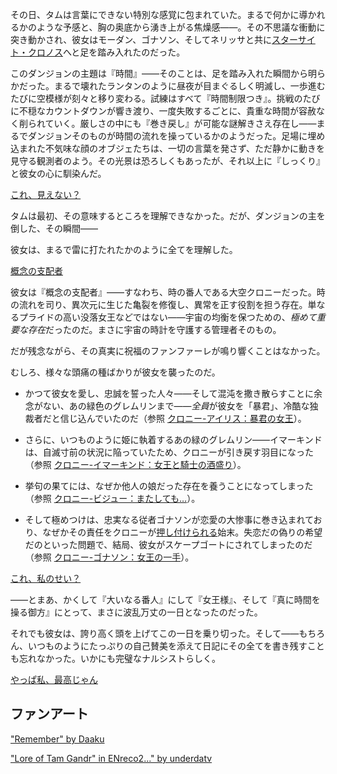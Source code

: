 <!-- title: タム・ガンドル -->
<!-- status: 生存 -->

その日、タムは言葉にできない特別な感覚に包まれていた。まるで何かに導かれるかのような予感と、胸の奥底から湧き上がる焦燥感――。その不思議な衝動に突き動かされ、彼女はモーダン、ゴナソン、そしてネリッサと共に[スターサイト・クロノス](https://www.youtube.com/live/YVyeKQ-6Ka8?si=eMc-IJaSIceRJmM9&t=685)へと足を踏み入れたのだった。

このダンジョンの主題は『時間』――そのことは、足を踏み入れた瞬間から明らかだった。まるで壊れたランタンのように昼夜が目まぐるしく明滅し、一歩進むたびに空模様が刻々と移り変わる。試練はすべて『時間制限つき』。挑戦のたびに不穏なカウントダウンが響き渡り、一度失敗するごとに、貴重な時間が容赦なく削られていく。厳しさの中にも『巻き戻し』が可能な謎解きさえ存在し――まるでダンジョンそのものが時間の流れを操っているかのようだった。足場に埋め込まれた不気味な顔のオブジェたちは、一切の言葉を発さず、ただ静かに動きを見守る観測者のよう。その光景は恐ろしくもあったが、それ以上に『しっくり』と彼女の心に馴染んだ。

[これ、見えない？](#embed:https://www.youtube.com/live/YVyeKQ-6Ka8?si=W5py9gmL5DGzScvo&t=3497)

タムは最初、その意味するところを理解できなかった。だが、ダンジョンの主を倒した、その瞬間――

彼女は、まるで雷に打たれたかのように全てを理解した。

[概念の支配者](#embed:https://www.youtube.com/live/YVyeKQ-6Ka8?si=8HyG-8VqesNR7ggs&t=4112)

彼女は『概念の支配者』――すなわち、時の番人である大空クロニーだった。時の流れを司り、異次元に生じた亀裂を修復し、異常を正す役割を担う存在。単なるプライドの高い没落女王などではない――宇宙の均衡を保つための、*極めて重要な存在*だったのだ。まさに宇宙の時計を守護する管理者そのもの。

だが残念ながら、その真実に祝福のファンファーレが鳴り響くことはなかった。

むしろ、様々な頭痛の種ばかりが彼女を襲ったのだ。

- かつて彼女を愛し、忠誠を誓った人々――そして混沌を撒き散らすことに余念がない、あの緑色のグレムリンまで――*全員*が彼女を「暴君」、冷酷な独裁者だと信じ込んでいたのだ（参照 [クロニー-アイリス：暴君の女王](#edge:irys-kronii)）。

- さらに、いつものように姫に執着するあの緑のグレムリン――イマーキンドは、自滅寸前の状況に陥っていたため、クロニーが引き戻す羽目になった（参照 [クロニー-イマーキンド：女王と騎士の酒盛り](#edge:cecilia-kronii)）。

- 挙句の果てには、なぜか他人の娘だった存在を養うことになってしまった（参照 [クロニー-ビジュー：またしても…](#edge:bijou-kronii)）。

- そして極めつけは、忠実なる従者ゴナソンが恋愛の大惨事に巻き込まれており、なぜかその責任をクロニーが[押し付けられる](https://www.youtube.com/live/YVyeKQ-6Ka8?si=52HWNzLYw1YlgPp8&t=10344)始末。失恋だの偽りの希望だのといった問題で、結局、彼女がスケープゴートにされてしまったのだ（参照 [クロニー-ゴナソン：女王の一手](#edge:kronii-gigi)）。

[これ、私のせい？](#embed:https://www.youtube.com/live/YVyeKQ-6Ka8?si=vXgt9AUn-I4rIQ5o&t=11385)

――とまあ、かくして『大いなる番人』にして『女王様』、そして『真に時間を操る御方』にとって、まさに波乱万丈の一日となったのだった。

それでも彼女は、誇り高く頭を上げてこの一日を乗り切った。そして――もちろん、いつものようにたっぷりの自己賛美を添えて日記にその全てを書き残すことも忘れなかった。いかにも完璧なナルシストらしく。

[やっぱ私、最高じゃん](#embed:https://www.youtube.com/live/YVyeKQ-6Ka8?si=3B-YlidTxv54ltwN&t=12964)

## ファンアート

["Remember" by Daaku](https://x.com/koizumi_arata/status/1919773686233526778)

["Lore of Tam Gandr" in ENreco2..." by underdatv](https://x.com/underdatv/status/1901931778774085956)